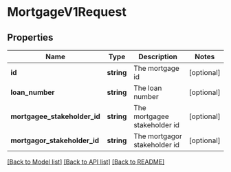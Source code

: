 # MortgageV1Request

## Properties
Name | Type | Description | Notes
------------ | ------------- | ------------- | -------------
**id** | **string** | The mortgage id | [optional] 
**loan_number** | **string** | The loan number | [optional] 
**mortgagee_stakeholder_id** | **string** | The mortgagee stakeholder id | [optional] 
**mortgagor_stakeholder_id** | **string** | The mortgagor stakeholder id | [optional] 

[[Back to Model list]](../../README.md#documentation-for-models) [[Back to API list]](../../README.md#documentation-for-api-endpoints) [[Back to README]](../../README.md)

